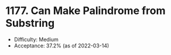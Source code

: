 # 1177. Can Make Palindrome from Substring
- Difficulty: Medium
- Acceptance: 37.2% (as of 2022-03-14)
